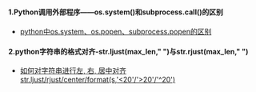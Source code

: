 ##


#### 1.Python调用外部程序——os.system()和subprocess.call()的区别
- [python中os.system、os.popen、subprocess.popen的区别](https://blog.csdn.net/bcfdsagbfcisbg/article/details/78134172?locationNum=7&fps=1)

#### 2.python字符串的格式对齐-str.ljust(max_len," ")与str.rjust(max_len," ")
- [如何对字符串进行左, 右, 居中对齐str.ljust/rjust/center/format(s,'<20'/'>20'/'^20')](https://blog.csdn.net/u013679490/article/details/54668782)
